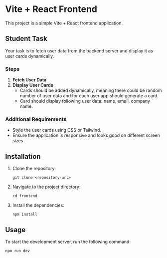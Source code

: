 # Vite + React Frontend

This project is a simple Vite + React frontend application.

## Student Task

Your task is to fetch user data from the backend server and display it as user cards dynamically.

### Steps

1. **Fetch User Data**
2. **Display User Cards**
   - Cards should be added dynamically, meaning there could be random number of user data and for each user app should generate a card.
   - Card should display following user data: name, email, company name.

### Additional Requirements

- Style the user cards using CSS or Tailwind.
- Ensure the application is responsive and looks good on different screen sizes.

## Installation

1. Clone the repository:

   ```
   git clone <repository-url>
   ```

2. Navigate to the project directory:

   ```
   cd frontend
   ```

3. Install the dependencies:
   ```
   npm install
   ```

## Usage

To start the development server, run the following command:

```
npm run dev
```
